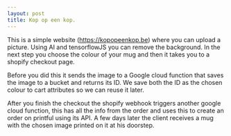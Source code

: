```yaml
---
layout: post
title: Kop op een kop.
---
```


This is a simple website (https://kopopeenkop.be) where you can upload a picture. Using AI and tensorflowJS you can remove the background.
In the next step you choose the colour of your mug and then it takes you to a shopify checkout page.

Before you did this it sends the image to a Google cloud function that saves the image to a bucket and returns its ID.
We save both the ID as the chosen colour to cart attributes so we can reuse it later.

After you finish the checkout the shopify webhook triggers another google cloud function, this has all the info from the order and uses this to create an order on printful using its API.
A few days later the client receives a mug with the chosen image printed on it at his doorstep.
